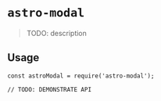 # `astro-modal`

> TODO: description

## Usage

```
const astroModal = require('astro-modal');

// TODO: DEMONSTRATE API
```
